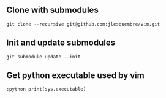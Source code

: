 
Clone with submodules
---------------------

    git clone --recursive git@github.com:jlesquembre/vim.git


Init and update submodules
--------------------------

    git submodule update --init


Get python executable used by vim
---------------------------------

    :python print(sys.executable)

